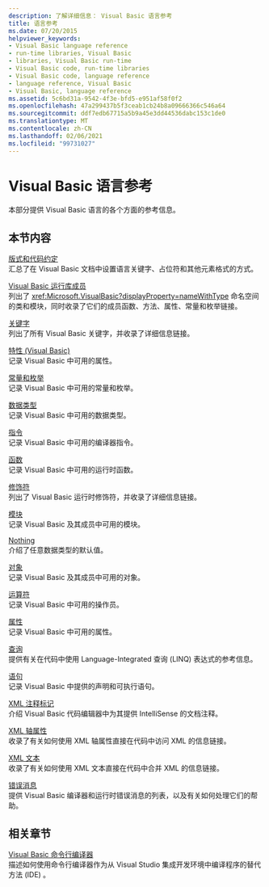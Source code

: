 ```yaml
---
description: 了解详细信息： Visual Basic 语言参考
title: 语言参考
ms.date: 07/20/2015
helpviewer_keywords:
- Visual Basic language reference
- run-time libraries, Visual Basic
- libraries, Visual Basic run-time
- Visual Basic code, run-time libraries
- Visual Basic code, language reference
- language reference, Visual Basic
- Visual Basic, language reference
ms.assetid: 5c6bd31a-9542-4f3e-bfd5-e951af58f0f2
ms.openlocfilehash: 47a299437b5f3ceab1cb24b8a09666366c546a64
ms.sourcegitcommit: ddf7edb67715a5b9a45e3dd44536dabc153c1de0
ms.translationtype: MT
ms.contentlocale: zh-CN
ms.lasthandoff: 02/06/2021
ms.locfileid: "99731027"
---
```

# <a name="visual-basic-language-reference"></a>Visual Basic 语言参考

本部分提供 Visual Basic 语言的各个方面的参考信息。  
  
## <a name="in-this-section"></a>本节内容  

 [版式和代码约定](typographic-and-code-conventions.md)  
 汇总了在 Visual Basic 文档中设置语言关键字、占位符和其他元素格式的方式。  
  
 [Visual Basic 运行库成员](runtime-library-members.md)  
 列出了 <xref:Microsoft.VisualBasic?displayProperty=nameWithType> 命名空间的类和模块，同时收录了它们的成员函数、方法、属性、常量和枚举链接。  
  
 [关键字](keywords/index.md)  
 列出了所有 Visual Basic 关键字，并收录了详细信息链接。  
  
 [特性 (Visual Basic)](attributes.md)  
 记录 Visual Basic 中可用的属性。  
  
 [常量和枚举](constants-and-enumerations.md)  
 记录 Visual Basic 中可用的常量和枚举。  
  
 [数据类型](data-types/index.md)  
 记录 Visual Basic 中可用的数据类型。  
  
 [指令](directives/index.md)  
 记录 Visual Basic 中可用的编译器指令。  
  
 [函数](functions/index.md)  
 记录 Visual Basic 中可用的运行时函数。  
  
 [修饰符](modifiers/index.md)  
 列出了 Visual Basic 运行时修饰符，并收录了详细信息链接。  
  
 [模块](modules.md)  
 记录 Visual Basic 及其成员中可用的模块。  
  
 [Nothing](nothing.md)  
 介绍了任意数据类型的默认值。  
  
 [对象](objects/index.md)  
 记录 Visual Basic 及其成员中可用的对象。  
  
 [运算符](operators/index.md)  
 记录 Visual Basic 中可用的操作员。  
  
 [属性](properties.md)  
 记录 Visual Basic 中可用的属性。  
  
 [查询](queries/index.md)  
 提供有关在代码中使用 Language-Integrated 查询 (LINQ) 表达式的参考信息。  
  
 [语句](statements/index.md)  
 记录 Visual Basic 中提供的声明和可执行语句。  
  
 [XML 注释标记](xmldoc/index.md)  
 介绍 Visual Basic 代码编辑器中为其提供 IntelliSense 的文档注释。  
  
 [XML 轴属性](xml-axis/index.md)  
 收录了有关如何使用 XML 轴属性直接在代码中访问 XML 的信息链接。  
  
 [XML 文本](xml-literals/index.md)  
 收录了有关如何使用 XML 文本直接在代码中合并 XML 的信息链接。  
  
 [错误消息](error-messages/index.md)  
 提供 Visual Basic 编译器和运行时错误消息的列表，以及有关如何处理它们的帮助。  
  
## <a name="related-sections"></a>相关章节  

 [Visual Basic 命令行编译器](../reference/command-line-compiler/index.md)  
 描述如何使用命令行编译器作为从 Visual Studio 集成开发环境中编译程序的替代方法 (IDE) 。
